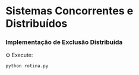 # Sistemas Concorrentes e Distribuídos

### Implementação de Exclusão Distribuída

⚙️ Execute:

```bash
python rotina.py
```